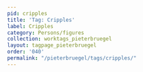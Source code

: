 ```yaml
---
pid: cripples
title: 'Tag: Cripples'
label: Cripples
category: Persons/figures
collection: worktags_pieterbruegel
layout: tagpage_pieterbruegel
order: '040'
permalink: "/pieterbruegel/tags/cripples/"
---
```

